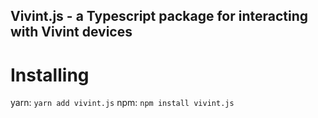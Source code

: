 ## Vivint.js - a Typescript package for interacting with Vivint devices

# Installing

yarn: `yarn add vivint.js`
npm: `npm install vivint.js`
